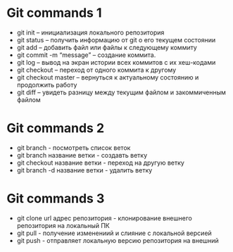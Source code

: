 # Git commands 1

* git init – инициализация локального репозитория
* git status – получить информацию от git о его текущем состоянии
* git add – добавить файл или файлы к следующему коммиту
* git commit -m “message” – создание коммита.
* git log – вывод на экран истории всех коммитов с их хеш-кодами
* git checkout – переход от одного коммита к другому
* git checkout master – вернуться к актуальному состоянию и продолжить работу
* git diff – увидеть разницу между текущим файлом и закоммиченным файлом

# Git commands 2
* git branch - посмотреть список веток
* git branch название ветки - создавть ветку 
* git checkout название ветки - переход на другую ветку
* git branch -d название ветки - удалить ветку

# Git commands 3
* git clone url адрес репозитория - клонирование внешнего репозитория на локальный ПК
* git pull - получение изменениий и слияние с локальной версией
* git push - отправляет локальную версию репозитория на внешний

